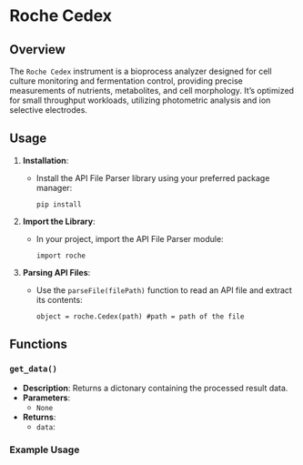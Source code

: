 # Roche Cedex

## Overview
The `Roche Cedex` instrument is a bioprocess analyzer designed for cell culture monitoring and fermentation control, providing precise measurements of nutrients, metabolites, and cell morphology. It’s optimized for small throughput workloads, utilizing photometric analysis and ion selective electrodes.
## Usage

1. **Installation**:
   - Install the API File Parser library using your preferred package manager:
     ```
     pip install 
     ```

2. **Import the Library**:
   - In your project, import the API File Parser module:
     ```
     import roche
     ```

3. **Parsing API Files**:
   - Use the `parseFile(filePath)` function to read an API file and extract its contents:
     ```
     object = roche.Cedex(path) #path = path of the file
     ```

## Functions

### `get_data()`
- **Description**: Returns a dictonary containing the processed result data.
- **Parameters**:
  - `None` 
- **Returns**:
  - `data`:  

### Example Usage
```python

```